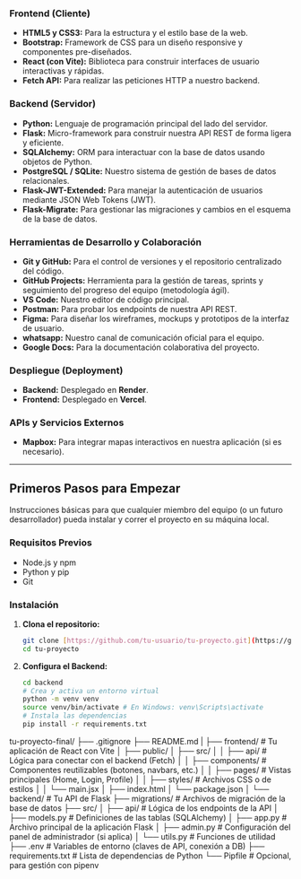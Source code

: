 

### **Frontend (Cliente)**
* **HTML5 y CSS3:** Para la estructura y el estilo base de la web.
* **Bootstrap:** Framework de CSS para un diseño responsive y componentes pre-diseñados.
* **React (con Vite):** Biblioteca para construir interfaces de usuario interactivas y rápidas.
* **Fetch API:** Para realizar las peticiones HTTP a nuestro backend.

### **Backend (Servidor)**
* **Python:** Lenguaje de programación principal del lado del servidor.
* **Flask:** Micro-framework para construir nuestra API REST de forma ligera y eficiente.
* **SQLAlchemy:** ORM para interactuar con la base de datos usando objetos de Python.
* **PostgreSQL / SQLite:** Nuestro sistema de gestión de bases de datos relacionales.
* **Flask-JWT-Extended:** Para manejar la autenticación de usuarios mediante JSON Web Tokens (JWT).
* **Flask-Migrate:** Para gestionar las migraciones y cambios en el esquema de la base de datos.

### **Herramientas de Desarrollo y Colaboración**
* **Git y GitHub:** Para el control de versiones y el repositorio centralizado del código.
* **GitHub Projects:** Herramienta para la gestión de tareas, sprints y seguimiento del progreso del equipo (metodología ágil).
* **VS Code:** Nuestro editor de código principal.
* **Postman:** Para probar los endpoints de nuestra API REST.
* **Figma:** Para diseñar los wireframes, mockups y prototipos de la interfaz de usuario.
* **whatsapp:** Nuestro canal de comunicación oficial para el equipo.
* **Google Docs:** Para la documentación colaborativa del proyecto.

### **Despliegue (Deployment)**
* **Backend:** Desplegado en **Render**.
* **Frontend:** Desplegado en **Vercel**.

### **APIs y Servicios Externos**
* **Mapbox:** Para integrar mapas interactivos en nuestra aplicación (si es necesario).

---

## Primeros Pasos para Empezar

Instrucciones básicas para que cualquier miembro del equipo (o un futuro desarrollador) pueda instalar y correr el proyecto en su máquina local.

### **Requisitos Previos**
- Node.js y npm
- Python y pip
- Git

### **Instalación**

1.  **Clona el repositorio:**
    ```sh
    git clone [https://github.com/tu-usuario/tu-proyecto.git](https://github.com/tu-usuario/tu-proyecto.git)
    cd tu-proyecto
    ```

2.  **Configura el Backend:**
    ```sh
    cd backend
    # Crea y activa un entorno virtual
    python -m venv venv
    source venv/bin/activate # En Windows: venv\Scripts\activate
    # Instala las dependencias
    pip install -r requirements.txt
    ```



tu-proyecto-final/
├── .gitignore
├── README.md
|
├── frontend/         # Tu aplicación de React con Vite
│   ├── public/
│   ├── src/
│   │   ├── api/          # Lógica para conectar con el backend (Fetch)
│   │   ├── components/   # Componentes reutilizables (botones, navbars, etc.)
│   │   ├── pages/        # Vistas principales (Home, Login, Profile)
│   │   ├── styles/       # Archivos CSS o de estilos
│   │   └── main.jsx
│   ├── index.html
│   └── package.json
│
└── backend/          # Tu API de Flask
    ├── migrations/     # Archivos de migración de la base de datos
    ├── src/
    │   ├── api/          # Lógica de los endpoints de la API
    │   ├── models.py     # Definiciones de las tablas (SQLAlchemy)
    │   ├── app.py        # Archivo principal de la aplicación Flask
    │   ├── admin.py      # Configuración del panel de administrador (si aplica)
    │   └── utils.py      # Funciones de utilidad
    ├── .env            # Variables de entorno (claves de API, conexión a DB)
    ├── requirements.txt # Lista de dependencias de Python
    └── Pipfile         # Opcional, para gestión con pipenv